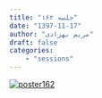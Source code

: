```yaml
---
title: "جلسه ۱۶۲"
date: "1397-11-17"
author: "مریم بهزادی"
draft: false
categories:
    - "sessions"
---
```

[![poster162](../../img/posters/poster162.jpg)](../../img/poster162.jpg)